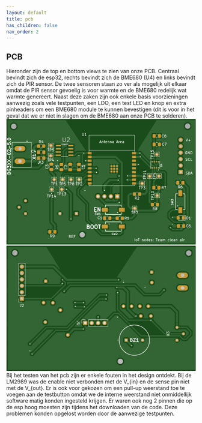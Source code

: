 ```yaml
---
layout: default
title: pcb
has_children: false
nav_order: 2
---
```


## PCB 
Hieronder zijn de top en bottom views te zien van onze PCB. Centraal bevindt zich de esp32, rechts bevindt zich de BME680 (U4) en links bevindt zich de PIR sensor. De twee sensoren staan zo ver als mogelijk uit elkaar omdat de PIR sensor gevoelig is voor warmte en de BME680 redelijk wat warmte genereert. Naast deze zaken zijn ook enkele basis voorzieningen aanwezig zoals vele testpunten, een LDO, een test LED en knop en extra pinheaders om een BME680 module te kunnen bevestigen (dit is voor in het geval dat we er niet in slagen om de BME680 aan onze PCB te solderen). 
![Top view PCB](Top.png)
![Bottom view PCB](Bottom.png)
Bij het testen van het pcb zijn er enkele fouten in het design ontdekt. Bij de LM2989 was de enable niet verbonden met de V_{in} en de sense pin niet met de V_{out}. Er is ook voor gekozen om een pull-up weerstand toe te voegen aan de testbutton omdat we de interne weerstand niet onmiddellijk software matig konden ingesteld krijgen. Er waren ook nog 2 pinnen die op de esp hoog moesten zijn tijdens het downloaden van de code. Deze problemen konden opgelost worden door de aanwezige testpunten.  
